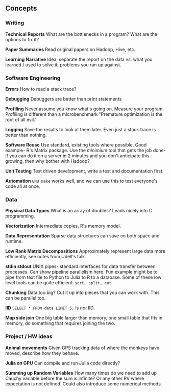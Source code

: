 ## Concepts

### Writing

__Technical Reports__
What are the bottlenecks in a program?
What are the options to fix it?

__Paper Summaries__
Read original papers on Hadoop, Hive, etc.

__Learning Narrative__
Idea: separate the report on the data vs. what you learned / used to solve it, problems you ran up against.

### Software Engineering

__Errors__
How to read a stack trace?

__Debugging__
Debuggers are better than print statements

__Profiling__
Never assume you know what's going on.
Measure your program.
Profiling is different than a microbenchmark
"Premature optimization is the root of all evil."

__Logging__
Save the results to look at them later.
Even just a stack trace is better than nothing.

__Software Reuse__
Use standard, existing tools where possible.
Good example- R's Matrix package.
Use the _minimium_ tool that gets the job done- if you can do it on a server in 2 minutes and you don't anticipate this growing, then why bother with Hadoop?

__Unit Testing__
Test driven development, write a test and documentation first.

__Automation__
`GNU make` works well, and we can use this to test everyone's code all at once.


### Data

__Physical Data Types__
What is an array of doubles?
Leads nicely into C programming.

__Vectorization__
Intermediate copies, R's memory model.

__Data Representation__
Sparse data structures can save on both space and runtime.

__Low Rank Matrix Decompositions__
Approximately represent large data more efficiently, see notes from Udell's talk.

__stdin stdout__
UNIX pipes- standard interfaces for data transfer between processes.
Can show pipeline parallelism here.
Fun example might be to pipe from text file to Python to Julia to R to a database.
Some of these low level tools can be quite efficient: `sort, split, cut`

__Chunking__
Data too big?
Cut it up into pieces that you can work with.
This can be parallel too.

__IID__
`SELECT * FROM data LIMIT 5;` is _not_ IID.

__Map side join__
One big table larger than memory, one small table that fits in memory, do something that requires joining the two.


### Project / HW ideas

__Animal movements__
Given GPS tracking data of where the monkeys have moved, describe how they behave.

__Julia on GPU__
Can compile and run Julia code directly?

__Summing up Random Variables__
How many times do we need to add up Cauchy variable before the sum is infinite?
Or any other RV where expectation is not defined.
Could also introduce some numerical methods.
